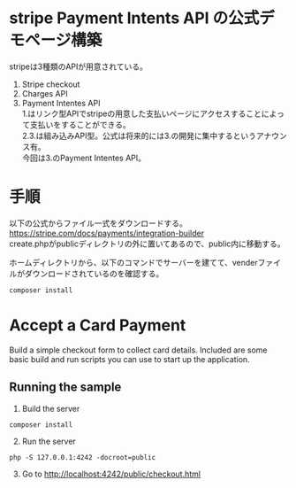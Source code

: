 # stripe Payment Intents API の公式デモページ構築
stripeは3種類のAPIが用意されている。  
1. Stripe checkout  
2. Charges API  
3. Payment Intentes API  
1.はリンク型APIでstripeの用意した支払いページにアクセスすることによって支払いをすることができる。  
2.3.は組み込みAPI型。公式は将来的には3.の開発に集中するというアナウンス有。  
今回は3.のPayment Intentes API。  

# 手順
以下の公式からファイル一式をダウンロードする。  
https://stripe.com/docs/payments/integration-builder  
create.phpがpublicディレクトリの外に置いてあるので、public内に移動する。  

ホームディレクトリから、以下のコマンドでサーバーを建てて、venderファイルがダウンロードされているのを確認する。
```
composer install
```




# Accept a Card Payment

Build a simple checkout form to collect card details. Included are some basic build and run scripts you can use to start up the application.

## Running the sample

1. Build the server

```
composer install
```

2. Run the server

```
php -S 127.0.0.1:4242 -docroot=public
```

3. Go to [http://localhost:4242/public/checkout.html](http://localhost:4242/public/checkout.html)
